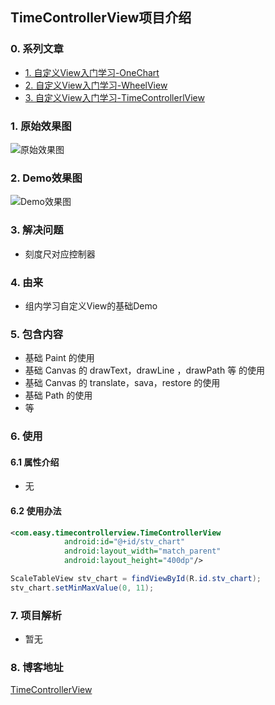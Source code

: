 ## TimeControllerView项目介绍

### 0. 系列文章
- [1. 自定义View入门学习-OneChart](http://www.nooocat.com/index.php/2019/11/04/283/)
- [2. 自定义View入门学习-WheelView](http://www.nooocat.com/index.php/2019/11/15/296/)
- [3. 自定义View入门学习-TimeControllerlView](http://www.nooocat.com/index.php/2020/01/13/308/)

### 1. 原始效果图
![原始效果图](https://s2.ax1x.com/2020/01/13/l7Izz4.png)

### 2. Demo效果图
![Demo效果图](https://s2.ax1x.com/2020/01/13/l7opQJ.png)

### 3. 解决问题
- 刻度尺对应控制器

### 4. 由来
- 组内学习自定义View的基础Demo

### 5. 包含内容
- 基础 Paint 的使用
- 基础 Canvas 的 drawText，drawLine ，drawPath 等 的使用
- 基础 Canvas 的 translate，sava，restore 的使用
- 基础 Path 的使用
- 等

### 6. 使用

#### 6.1 属性介绍
- 无

#### 6.2 使用办法

``` xml
<com.easy.timecontrollerview.TimeControllerView
            android:id="@+id/stv_chart"
            android:layout_width="match_parent"
            android:layout_height="400dp"/>
```
``` java
ScaleTableView stv_chart = findViewById(R.id.stv_chart);
stv_chart.setMinMaxValue(0, 11);
```


### 7. 项目解析
- 暂无

### 8. 博客地址
[TimeControllerView](http://www.nooocat.com/index.php/2020/01/13/308/)